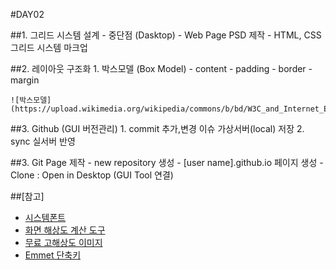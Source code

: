 #DAY02

##1. 그리드 시스템 설계
	- 중단점 (Dasktop)
	- Web Page PSD 제작
	- HTML, CSS 그리드 시스템 마크업

##2. 레이아웃 구조화
	1. 박스모델 (Box Model)
		- content
		- padding
		- border
		- margin

	![박스모델](https://upload.wikimedia.org/wikipedia/commons/b/bd/W3C_and_Internet_Explorer_box_models.png)

##3. Github (GUI 버전관리)
	1. commit 추가,변경 이슈 가상서버(local) 저장
	2. sync 실서버 반영

##3. Git Page 제작
	- new repository 생성
	- [user name].github.io 페이지 생성
	- Clone : Open in Desktop (GUI Tool 연결)

##[참고]
- [시스템폰트](https://fonts.google.com)
- [화면 해상도 계산 도구](http://hansune.com/apps/CalResolutions/)
- [무료 고해상도 이미지](https://unsplash.com/)
- [Emmet 단축키](http://docs.emmet.io/cheat-sheet/)